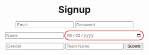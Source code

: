 <html lang="en">
  <head>
    <meta charset="UTF-8" />
    <meta http-equiv="X-UA-Compatible" content="IE=edge" />
    <meta name="viewport" content="width=device-width, initial-scale=1.0" />
    <title>Signup</title>
  </head>

  <body>
    <h1 style="text-align: center; font-size: 30px">
Signup
    </h1>
 <div style="margin: 0 auto; text-align: center">
    <input type="text" id="email" name="email" placeholder="Email">
    <input type="password" id="password" name="password" required placeholder="Password">
    <input type="text" id="name" name="name" placeholder="Name">
    <input type="date" id="dob" name="dob" placeholder="MM-dd-yyyy" style="width: 50%;
  padding: 5px 5px;
  margin: 8px 0;
  box-sizing: border-box;
  border: 2px solid #CD2A2A;
  border-radius: 40px;
  color: gray;">
    <input type="text" id="gender" name="gender" placeholder="Gender">
    <input type="text" id="teamName" name="teamName" placeholder="Team Name">
    <button type="submit" onclick="formSubmit()">Submit</button>
</div>

<script type="text/javascript">
    function formSubmit() {
        // let email = document.getElementById("email").value;
        // let password = document.getElementById("password").value;
        // let name = document.getElementById("name").value;
        // let dob = document.getElementById("dob").value;
        // let gender = document.getElementById("gender").value;
        // let teamName = document.getElementById("teamName").value;
        // // console.log(email);
        // // data = {email: email, password: password, name: name, dob: dob, gender: gender, teamName: teamName}

        //  fetch(
        //   `https://f1-backend.aadit.dev/api/auth/newUser?email=${email}&password=${password}&name=${name}&dob=${dob}&gender=${gender}&teamName=${teamName}`, {method: "POST", mode: 'no-cors',cache: 'default', credentials: 'same-origin'}
        // )
        //   .then((data) => data.json())
        //   .then((data) => {
        //     console.log(data);
        //    if (data.status == 200) {
        //       window.location.href = "https://aaditgupta21.github.io/reunion";
        //     } else {
        //       alert("Invalid credentials");
        //     }
        //   })
    }
</script>
